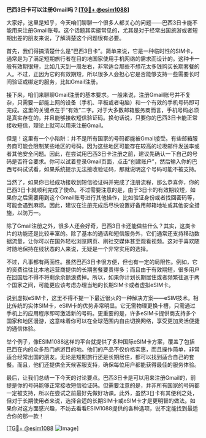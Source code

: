 **巴西3日卡可以注册Gmail吗？[[TG💪+ @esim1088](https://t.me/s/esim1088)]**

大家好，这里是知乎，今天咱们聊聊一个很多人都关心的问题——巴西3日卡能不能用来注册Gmail账号。这个话题其实挺常见的，尤其是对于经常出国旅游或者短期出差的朋友来说，了解清楚这个问题很有必要。

首先，我们得搞清楚什么是“巴西3日卡”。简单来说，它是一种临时性的SIM卡，通常是为了满足短期旅行者在目的地国家使用手机网络的需求而设计的。这种卡一般有效期很短，比如几天到一周左右，非常适合那些不想花太多钱购买长期套餐的人。不过，正因为它的有效期短，所以很多人会担心它是否能够支持一些需要长时间验证或绑定的服务，比如Gmail注册。

接下来，咱们来聊聊Gmail注册的基本要求。一般来说，注册Gmail账号并不复杂，只需要一部能上网的设备（手机、平板或者电脑）和一个有效的手机号码即可完成。这里的关键点在于“有效”二字。对于大多数邮箱服务商而言，手机号码必须是真实存在的，并且能够接收短信验证码。换句话说，只要你的巴西3日卡能正常接收短信，理论上就可以用来注册Gmail。

但是！这里有一个小陷阱：并不是所有国家的号码都能被Gmail接受。有些邮箱服务商可能会限制某些地区的号码，因为这些地区可能存在较高的垃圾邮件发送率或者其他安全问题。因此，在尝试用巴西3日卡注册之前，建议先确认一下自己的号码是否符合要求。你可以试着登录Gmail页面，点击“创建账户”，然后输入你的巴西号码试试看，如果系统提示无法接收验证码，那就说明这个号码可能不被支持。

当然了，如果你已经成功接收到短信验证码并完成了注册流程，那么恭喜你，你的巴西3日卡就顺利完成了使命。不过需要注意的是，由于3日卡的有效期较短，如果你之后需要用到这个Gmail账号进行其他操作，比如验证身份或者找回密码等，可能会遇到麻烦。因此，建议在注册完成后尽快设置好备用邮箱地址或其他安全措施，以防万一。

除了Gmail注册之外，很多人还会好奇，巴西3日卡还能做些什么？其实，这类卡片的功能还是比较丰富的。除了基本的通话和短信服务外，它们通常还支持移动数据流量，让你可以在国外轻松浏览网页、刷社交媒体甚至观看视频。这对于喜欢随时随地保持在线状态的人来说，无疑是一个非常实用的选择。

不过，凡事都有两面性。虽然巴西3日卡很方便，但也有一定的局限性。例如，它的资费往往比本地运营商提供的长期套餐要贵得多；而且由于有效期短，很多用户在回国后不得不将剩余余额浪费掉。所以，如果你计划长期居住或者频繁往返于两个国家之间，可能更应该考虑办理当地的长期SIM卡或者虚拟eSIM卡。

说到虚拟eSIM卡，这里不得不提一下最近很火的一种解决方案——eSIM技术。相比传统的实体SIM卡，eSIM卡的优势非常明显。它无需物理更换卡槽，只需通过手机上的应用程序即可激活新的号码。更重要的是，许多eSIM卡提供商支持多个国家和地区漫游，这意味着你可以在全球范围内自由切换网络，享受更加灵活便捷的通信体验。

举个例子，像ESIM1088这样的平台就提供了多种国际eSIM卡方案，覆盖了包括巴西在内的众多热门旅游目的地。他们的产品不仅价格实惠，而且操作简单，非常适合经常出国的朋友。无论是短期旅行还是长期居住，都可以找到适合自己的套餐。而且，他们还提供全天候客服支持，确保每位用户都能获得最佳的服务体验。

最后，让我们总结一下今天的讨论要点。巴西3日卡是可以用来注册Gmail的，前提是你的号码能够正常接收短信验证码。但需要注意的是，并非所有国家的号码都一定被支持，所以在尝试之前最好先做好功课。此外，虽然3日卡有其便利之处，但对于长期使用者来说，选择合适的长期SIM卡或eSIM卡才是更明智的做法。如果你对这方面感兴趣，不妨去看看ESIM1088提供的各种选项，说不定能找到最适合你的那一款！

[[TG💪+ @esim1088](https://t.me/s/esim1088) ![Image](https://i.postimg.cc/4NQfJmqS/Snipaste-2025-05-13-00-14-12.png)]